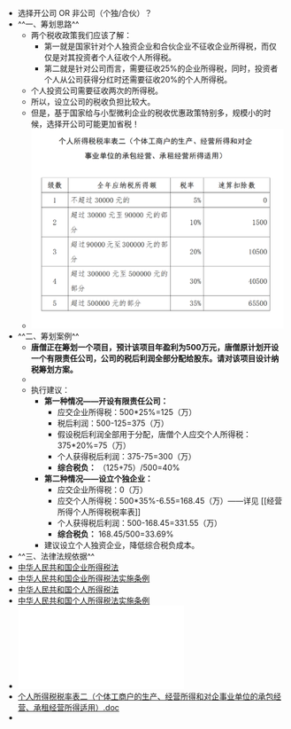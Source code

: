- 选择开公司 OR 非公司（个独/合伙）？
- ^^一、筹划思路^^
	- 两个税收政策我们应该了解：
		- 第一就是国家针对个人独资企业和合伙企业不征收企业所得税，而仅仅是对其投资者个人征收个人所得税。
		- 第二就是针对公司而言，需要征收25%的企业所得税，同时，投资者个人从公司获得分红时还需要征收20%的个人所得税。
	- 个人投资公司需要征收两次的所得税。
	- 所以，设立公司的税收负担比较大。
	- 但是，基于国家给与小型微利企业的税收优惠政策特别多，规模小的时候，选择开公司可能更加省税！
	- ![](https://raw.githubusercontent.com/isjackwang/pic/main/git_img%E4%B8%AA%E4%BA%BA%E6%89%80%E5%BE%97%E7%A8%8E%E7%A8%8E%E7%8E%87%E8%A1%A8%E4%BA%8C%EF%BC%88%E4%B8%AA%E4%BD%93%E5%B7%A5%E5%95%86%E6%88%B7%E7%9A%84%E7%94%9F%E4%BA%A7%E3%80%81%E7%BB%8F%E8%90%A5%E6%89%80%E5%BE%97%E5%92%8C%E5%AF%B9%E4%BC%81%E4%BA%8B%E4%B8%9A%E5%8D%95%E4%BD%8D%E7%9A%84%E6%89%BF%E5%8C%85%E7%BB%8F%E8%90%A5%E3%80%81%E6%89%BF%E7%A7%9F%E7%BB%8F%E8%90%A5%E6%89%80%E5%BE%97%E9%80%82%E7%94%A8%EF%BC%89.PNG)
- ^^二、筹划案例^^
	- **唐僧正在筹划一个项目，预计该项目年盈利为500万元，唐僧原计划开设一个有限责任公司，公司的税后利润全部分配给股东。请对该项目设计纳税筹划方案。**
	-
	- 执行建议：
		- **第一种情况——开设有限责任公司：**
			- 应交企业所得税：500*25%=125（万）
			- 税后利润：500-125=375（万）
			- 假设税后利润全部用于分配，唐僧个人应交个人所得税：375*20%=75（万）
			- 个人获得税后利润：375-75=300（万）
			- **综合税负：** （125+75）/500=40%
		- **第二种情况——设立个独企业：**
			- 应交企业所得税：0（万）
			- 应交个人所得税：500*35%-6.55=168.45（万）——详见 [[经营所得个人所得税税率表]]
			- 个人获得税后利润：500-168.45=331.55（万）
			- **综合税负：** 168.45/500=33.69%
		- 建议设立个人独资企业，降低综合税负成本。
- ^^三、法律法规依据^^
- [中华人民共和国企业所得税法](http://www.chinatax.gov.cn/chinatax/n810341/n810825/c101434/c28479830/content.html)
- [中华人民共和国企业所得税法实施条例](http://www.chinatax.gov.cn/chinatax/n810341/n810825/c101434/c28479831/content.html)
- [中华人民共和国个人所得税法](http://www.chinatax.gov.cn/chinatax/n363/c21603682/content.html)
- [中华人民共和国个人所得税法实施条例](http://www.chinatax.gov.cn/chinatax/n363/c21603675/content.html)
- ![附件1：个人所得税税率表（综合所得适用）.pdf](../assets/附件1：个人所得税税率表（综合所得适用）_1629693560976_0.pdf)
- [个人所得税税率表二（个体工商户的生产、经营所得和对企事业单位的承包经营、承租经营所得适用）.doc](../assets/个人所得税税率表二（个体工商户的生产、经营所得和对企事业单位的承包经营、承租经营所得适用）_1629693672765_0.doc)
-